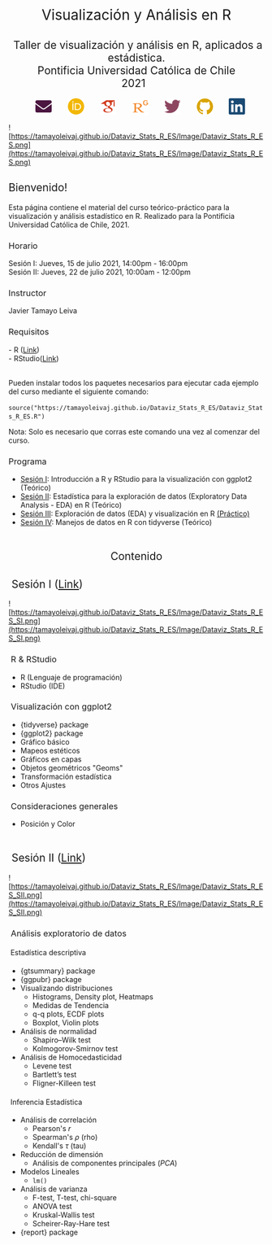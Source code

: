 <h1 style="font-weight:normal" align="center">
&nbsp;Visualización y Análisis en R&nbsp;
</h1>

<h2 style="font-weight:normal" align="center">
&nbsp;Taller de visualización y análisis en R, aplicados a estádistica. <br> Pontificia Universidad Católica de Chile <br> 2021 &nbsp;
</h2>

<div align="center">
&nbsp;&nbsp;&nbsp;
<a href="mailto:j.tamayo.leiva@gmail.com"><img height="32" width="32" src="https://github.com/TamayoLeivaJ/TamayoLeivaJ/blob/main/Image/logo/envelope-solid.svg" /></a> 
&nbsp;&nbsp;&nbsp;&nbsp;&nbsp;&nbsp;
<a href="https://orcid.org/0000-0003-2610-6957"><img height="32" width="32" src="https://github.com/TamayoLeivaJ/TamayoLeivaJ/blob/main/Image/logo/orcid.svg" /></a>
&nbsp;&nbsp;&nbsp;&nbsp;&nbsp;&nbsp; 
<a href="https://scholar.google.com/citations?user=Rr-4cmQwXX4C&hl=es"><img height="32" width="32" src="https://github.com/TamayoLeivaJ/TamayoLeivaJ/blob/main/Image/logo/google-scholar.svg" /></a>
&nbsp;&nbsp;&nbsp;&nbsp;&nbsp;&nbsp; 
<a href="https://www.researchgate.net/profile/Javier-Tamayo"><img height="32" width="32" src="https://github.com/TamayoLeivaJ/TamayoLeivaJ/blob/main/Image/logo/researchgate.svg" /></a>
&nbsp;&nbsp;&nbsp;&nbsp;&nbsp;&nbsp;
<a href="https://twitter.com/TamayoLeiva_J"><img height="32" width="32" src="https://github.com/TamayoLeivaJ/TamayoLeivaJ/blob/main/Image/logo/twitter.svg" /></a> 
&nbsp;&nbsp;&nbsp;&nbsp;&nbsp;&nbsp;
 <a href="https://github.com/TamayoLeivaJ/"><img height="32" width="32" src="https://github.com/TamayoLeivaJ/TamayoLeivaJ/blob/main/Image/logo/github.svg" /></a>
&nbsp;&nbsp;&nbsp;&nbsp;&nbsp;&nbsp;
 <a href="https://www.linkedin.com/in/javier-ignacio-tamayo-leiva-94613267/"><img height="32" width="32" src="https://github.com/TamayoLeivaJ/TamayoLeivaJ/blob/main/Image/logo/linkedin.svg" /></a> 
</div>

![https://tamayoleivaj.github.io/Dataviz_Stats_R_ES/Image/Dataviz_Stats_R_ES.png](https://tamayoleivaj.github.io/Dataviz_Stats_R_ES/Image/Dataviz_Stats_R_ES.png) 

<h2 style="font-weight:normal" align="left">Bienvenido! </h2>
Esta página contiene el material del curso teórico-práctico para la visualización y análisis estadístico en R. Realizado para la Pontificia Universidad Católica de Chile, 2021.<br>     

<h3 style="font-weight:normal" align="left">Horario </h3>
Sesión I: Jueves, 15 de julio 2021, 14:00pm - 16:00pm <br>
Sesión II: Jueves, 22 de julio 2021, 10:00am - 12:00pm <br>


<h3 style="font-weight:normal" align="left">Instructor </h3>
Javier Tamayo Leiva <br>

<h3 style="font-weight:normal" align="left">Requisitos </h3>
- R (<a href="https://cran.r-project.org">Link</a>) <br>
- RStudio(<a href="https://www.rstudio.com/products/rstudio/download/">Link</a>) <br><br>

Pueden instalar todos los paquetes necesarios para ejecutar cada ejemplo del curso mediante el siguiente comando:

`source("https://tamayoleivaj.github.io/Dataviz_Stats_R_ES/Dataviz_Stats_R_ES.R")` <br>

Nota: Solo es necesario que corras este comando una vez al comenzar del curso.<br>

<h3 style="font-weight:normal" align="left">Programa </h3>

- [Sesión I](https://tamayoleivaj.github.io/Dataviz_Stats_R_ES/002_Slides/Sesion_001/Sesion_001.html): Introducción a R y RStudio para la visualización con ggplot2 (Teórico) <br>
- [Sesión II](https://tamayoleivaj.github.io/Dataviz_Stats_R_ES/002_Slides/Sesion_001/Sesion_001.html): Estadística para la exploración de datos (Exploratory Data Analysis - EDA) en R (Teórico)<br>
- [Sesión III](https://tamayoleivaj.github.io/Dataviz_Stats_R_ES/002_Slides/Sesion_001/Sesion_001.html): Exploración de datos (EDA) y visualización en R [(Práctico)](https://tamayoleivaj.github.io/Dataviz_Stats_R_ES/002_Slides/Sesion_001/Sesion_001.html)<br>
- [Sesión IV](https://tamayoleivaj.github.io/Dataviz_Stats_R_ES/002_Slides/Sesion_001/Sesion_001.html): Manejos de datos en R con tidyverse (Teórico)<br><br>

<h2 style="font-weight:normal" align="center">Contenido </h2>

<p style="text-align:justify">

<h2 style="font-weight:normal" align="left">
&nbsp;Sesión I (<a href="https://tamayoleivaj.github.io/Dataviz_Stats_R_ES/002_Slides/Sesion_001/Sesion_001.html">Link</a>) &nbsp;
</h2>

![https://tamayoleivaj.github.io/Dataviz_Stats_R_ES/Image/Dataviz_Stats_R_ES_SI.png](https://tamayoleivaj.github.io/Dataviz_Stats_R_ES/Image/Dataviz_Stats_R_ES_SI.png)

<h3 style="font-weight:normal" align="left">
&nbsp;R & RStudio&nbsp;
</h3>

- R (Lenguaje de programación)<br>
- RStudio (IDE)<br>

<h3 style="font-weight:normal" align="left">
&nbsp;Visualización con ggplot2&nbsp;
</h3>

- {tidyverse} package<br>
- {ggplot2} package<br>
- Gráfico básico<br>
- Mapeos estéticos<br>
- Gráficos en capas<br>
- Objetos geométricos "Geoms"<br>
- Transformación estadística<br>
- Otros Ajustes<br>

<h3 style="font-weight:normal" align="left">
&nbsp;Consideraciones generales&nbsp;
</h3>

- Posición y Color<br><br>

<h2 style="font-weight:normal" align="left">
&nbsp;Sesión II (<a href="https://tamayoleivaj.github.io/Dataviz_Stats_R_ES/002_Slides/Sesion_002/Sesion_002.html">Link</a>) &nbsp;
</h2>

![https://tamayoleivaj.github.io/Dataviz_Stats_R_ES/Image/Dataviz_Stats_R_ES_SII.png](https://tamayoleivaj.github.io/Dataviz_Stats_R_ES/Image/Dataviz_Stats_R_ES_SII.png)

<h3 style="font-weight:normal" align="left">
&nbsp;Análisis exploratorio de datos&nbsp;
</h3>

<h4 style="font-weight:normal" align="left">
&nbsp;Estadística descriptiva&nbsp;
</h4>

- {gtsummary} package<br>
- {ggpubr} package<br>
- Visualizando distribuciones<br>
    - Histograms, Density plot, Heatmaps <br>
    - Medidas de Tendencia <br>
    - q-q plots, ECDF plots<br>
    - Boxplot, Violin plots <br>    
- Análisis de normalidad<br>
    - Shapiro–Wilk test <br>
    - Kolmogorov-Smirnov test <br>
- Análisis de Homocedasticidad <br>
    - Levene test <br>
    - Bartlett’s test <br>
    - Fligner-Killeen test <br>

<h4 style="font-weight:normal" align="left">
&nbsp;Inferencia Estadística&nbsp;
</h4>

- Análisis de correlación <br>
    - Pearson's *r* <br>
    - Spearman's *ρ* (rho) <br>
    - Kendall's *τ* (tau) <br>
- Reducción de dimensión <br>
    - Análisis de componentes principales (*PCA*) <br>
- Modelos Lineales <br>
    - `lm()` <br>
- Análisis de varianza <br>
    - F-test, T-test, chi-square <br>
    - ANOVA test <br>
    - Kruskal-Wallis test <br>
    - Scheirer-Ray-Hare test <br>
- {report} package <br>
